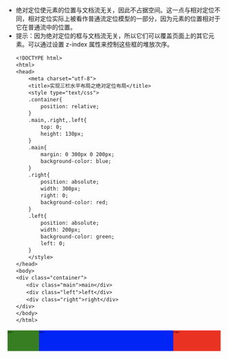 - 绝对定位使元素的位置与文档流无关，因此不占据空间。这一点与相对定位不同，相对定位实际上被看作普通流定位模型的一部分，因为元素的位置相对于它在普通流中的位置。
　　
- 提示：因为绝对定位的框与文档流无关，所以它们可以覆盖页面上的其它元素。可以通过设置 z-index 属性来控制这些框的堆放次序。
    ```
    <!DOCTYPE html>
    <html>
    <head>
        <meta charset="utf-8">
        <title>实现三栏水平布局之绝对定位布局</title>
        <style type="text/css">
        .container{
            position: relative;
        }
        .main,.right,.left{
            top: 0;
            height: 130px;
        }
        .main{
            margin: 0 300px 0 200px;
            background-color: blue;
        }
        .right{
            position: absolute;
            width: 300px;
            right: 0;
            background-color: red;
        }
        .left{
            position: absolute;
            width: 200px;
            background-color: green;
            left: 0;
        }
        </style>
    </head>
    <body>
    <div class="container">
    　　<div class="main">main</div>
    　　<div class="left">left</div>
    　　<div class="right">right</div>
    </div>
    </body>
    </html>
    ```
 ![绝对定位布局.png](./imgs/绝对定位布局/1.png)
